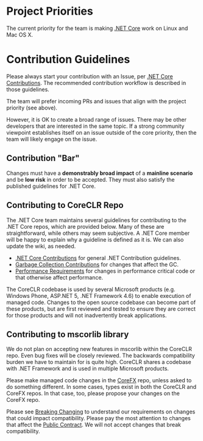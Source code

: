 Project Priorities
==================

The current priority for the team is making [.NET Core](http://blogs.msdn.com/b/dotnet/archive/2014/12/04/introducing-net-core.aspx) work on Linux and Mac OS X.

Contribution Guidelines
=======================

Please always start your contribution with an Issue, per [.NET Core Contributions](https://github.com/dotnet/corefx/wiki/Contributing). The recommended contribution workflow is described in those guidelines.

The team will prefer incoming PRs and issues that align with the project priority (see above). 

However, it is OK to create a broad range of issues. There may be other developers that are interested in the same topic. If a strong community viewpoint establishes itself on an issue outside of the core priority, then the team will likely engage on the issue.

Contribution "Bar"
------------------

Changes must have a **demonstrably broad impact** of a **mainline scenario** and be **low risk** in order to be accepted. They must also satisfy the published guidelines for .NET Core.

Contributing to CoreCLR Repo
----------------------------

The .NET Core team maintains several guidelines for contributing to the .NET Core repos, which are provided below. Many of these are straightforward, while others may seem  subjective. A .NET Core member will be happy to explain why a guideline is defined as it is. We can also update the wiki, as needed.

- [.NET Core Contributions](https://github.com/dotnet/corefx/wiki/Contributing) for general .NET Contribution guidelines.
- [Garbage Collection Contributions](https://github.com/dotnet/coreclr/wiki/Garbage-Collector-Contributions) for changes that affect the GC.
- [Performance Requirements](https://github.com/dotnet/coreclr/wiki/Performance-Requirements) for changes in performance critical code or that otherwise affect performance.

The CoreCLR codebase is used by several Microsoft products (e.g. Windows Phone, ASP.NET 5, .NET Framework 4.6) to enable execution of managed code. Changes to the open source codebase can become part of these products, but are first reviewed and tested to ensure they are correct for those products and will not inadvertently break applications.

Contributing to mscorlib library
--------------------------------

We do not plan on accepting new features in mscorlib within the CoreCLR repo. Even bug fixes will be closely reviewed. The backwards compatibility burden we have to maintain for is quite high. CoreCLR shares a codebase with .NET Framework and is used in multiple Microsoft products.

Please make managed code changes in the [CoreFX](https://github.com/dotnet/corefx) repo, unless asked to do something different. In some cases, types exist in both the CoreCLR and CoreFX repos. In that case, too, please propose your changes on the CoreFX repo.

Please see [Breaking Changing](https://github.com/dotnet/corefx/wiki/Breaking-Changes) to understand our requirements on changes that could impact compatibility. Please pay the most attention to changes that affect the [Public Contract](https://github.com/dotnet/corefx/wiki/Breaking-Changes#bucket-1-public-contract). We will not  accept changes that break compatibility.